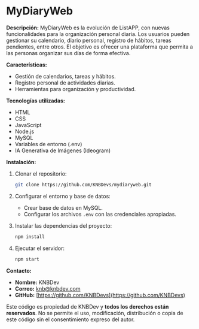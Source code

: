 # MyDiaryWeb

**Descripción:**
MyDiaryWeb es la evolución de ListAPP, con nuevas funcionalidades para la organización personal diaria. Los usuarios pueden gestionar su calendario, diario personal, registro de hábitos, tareas pendientes, entre otros. El objetivo es ofrecer una plataforma que permita a las personas organizar sus días de forma efectiva.

**Características:**
- Gestión de calendarios, tareas y hábitos.
- Registro personal de actividades diarias.
- Herramientas para organización y productividad.

**Tecnologías utilizadas:**
- HTML
- CSS
- JavaScript
- Node.js
- MySQL
- Variables de entorno (.env)
- IA Generativa de Imágenes (Ideogram)

**Instalación:**
1. Clonar el repositorio:
    ```bash
    git clone https://github.com/KNBDevs/mydiaryweb.git
    ```
2. Configurar el entorno y base de datos:
    - Crear base de datos en MySQL.
    - Configurar los archivos `.env` con las credenciales apropiadas.

3. Instalar las dependencias del proyecto:
    ```bash
    npm install
    ```

4. Ejecutar el servidor:
    ```bash
    npm start
    ```

**Contacto:**
- **Nombre:** KNBDev
- **Correo:** [knb@knbdev.com](mailto:knb@knbdev.com)
- **GitHub:** [https://github.com/KNBDevs](https://github.com/KNBDevs)


Este código es propiedad de KNBDev y **todos los derechos están reservados**. 
No se permite el uso, modificación, distribución o copia de este código sin el consentimiento expreso del autor.

